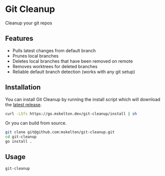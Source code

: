 # Git Cleanup

Cleanup your git repos

## Features

- Pulls latest changes from default branch
- Prunes local branches
- Deletes local branches that have been removed on remote
- Removes worktrees for deleted branches
- Reliable default branch detection (works with any git setup)

## Installation

You can install Git Cleanup by running the install script which will download
the [latest release](https://github.com/mskelton/git-cleanup/releases/latest).

```bash
curl -LSfs https://go.mskelton.dev/git-cleanup/install | sh
```

Or you can build from source.

```bash
git clone git@github.com:mskelton/git-cleanup.git
cd git-cleanup
go install .
```

## Usage

```bash
git-cleanup
```
